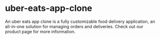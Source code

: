 # uber-eats-app-clone
An uber eats app clone is a fully customizable food delivery application, an all-in-one solution for managing orders and deliveries. Check out our product page for more information.
